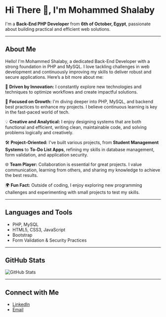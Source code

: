# Hi There 👋, I'm Mohammed Shalaby

I'm a **Back-End PHP Developer** from **6th of October, Egypt**, passionate about building practical and efficient web solutions.

---

## About Me
Hello! I'm Mohammed Shalaby, a dedicated Back-End Developer with a strong foundation in PHP and MySQL. I love tackling challenges in web development and continuously improving my skills to deliver robust and secure applications. Here’s a bit more about me:

🚀 **Driven by Innovation:** I constantly explore new technologies and techniques to optimize workflows and create impactful solutions.  

🎯 **Focused on Growth:** I'm diving deeper into PHP, MySQL, and backend best practices to enhance my projects. I believe continuous learning is key in the fast-paced world of tech.  

💡 **Creative and Analytical:** I enjoy designing systems that are both functional and efficient, writing clean, maintainable code, and solving problems logically and creatively.  

🛠️ **Project-Oriented:** I've built various projects, from **Student Management Systems** to **To-Do List Apps**, refining my skills in database management, form validation, and application security.  

🌐 **Team Player:** Collaboration is essential for great projects. I value communication, learning from others, and sharing my knowledge to achieve the best results.  

🌍 **Fun Fact:** Outside of coding, I enjoy exploring new programming challenges and experimenting with small projects to test my skills.

---

## Languages and Tools
- PHP, MySQL  
- HTML5, CSS3, JavaScript  
- Bootstrap  
- Form Validation & Security Practices

---

## GitHub Stats
![GitHub Stats](https://github-readme-stats.vercel.app/api?username=YOUR_USERNAME&show_icons=true&theme=radical)  

---

## Connect with Me
- [LinkedIn](www.linkedin.com/in/moredash)  
- [Email](momoshalaby46@gamil.com)
